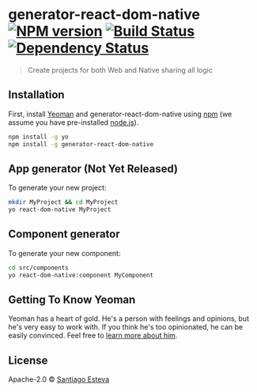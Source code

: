 # generator-react-dom-native [![NPM version][npm-image]][npm-url] [![Build Status][travis-image]][travis-url] [![Dependency Status][daviddm-image]][daviddm-url]
> Create projects for both Web and Native sharing all logic

## Installation

First, install [Yeoman](http://yeoman.io) and generator-react-dom-native using [npm](https://www.npmjs.com/) (we assume you have pre-installed [node.js](https://nodejs.org/)).

```bash
npm install -g yo
npm install -g generator-react-dom-native
```

## App generator (Not Yet Released)

To generate your new project:

```bash
mkdir MyProject && cd MyProject
yo react-dom-native MyProject
```

## Component generator

To generate your new component:

```bash
cd src/components
yo react-dom-native:component MyComponent
```


## Getting To Know Yeoman

Yeoman has a heart of gold. He&#39;s a person with feelings and opinions, but he&#39;s very easy to work with. If you think he&#39;s too opinionated, he can be easily convinced. Feel free to [learn more about him](http://yeoman.io/).

## License

Apache-2.0 © [Santiago Esteva]()


[npm-image]: https://badge.fury.io/js/generator-react-dom-native.svg
[npm-url]: https://npmjs.org/package/generator-react-dom-native
[travis-image]: https://travis-ci.org/sesteva/generator-react-dom-native.svg?branch=master
[travis-url]: https://travis-ci.org/sesteva/generator-react-dom-native
[daviddm-image]: https://david-dm.org/sesteva/generator-react-dom-native.svg?theme=shields.io
[daviddm-url]: https://david-dm.org/sesteva/generator-react-dom-native
